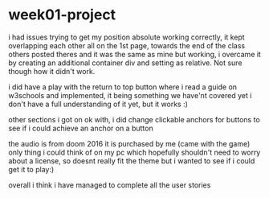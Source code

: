 # week01-project

i had issues trying to get my position absolute working correctly, it kept overlapping each other all on the 1st page, towards the end of the class others posted theres and it was the same as mine but working, i overcame it by creating an additional container div and setting as relative. Not sure though how it didn't work.

i did have a play with the return to top button where i read a guide on w3schools and implemented, it being something we have'nt covered yet i don't have a full understanding of it yet, but it works :)

other sections i got on ok with, i did change clickable anchors for buttons to see if i could achieve an anchor on a button

the audio is from doom 2016 it is purchased by me (came with the game) only thing i could think of on my pc which hopefully shouldn't need to worry about a license, so doesnt really fit the theme but i wanted to see if i could get it to play:)

overall i think i have managed to complete all the user stories
